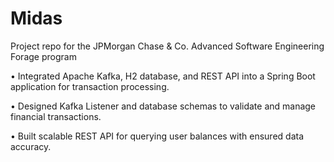 # Midas
Project repo for the JPMorgan Chase & Co. Advanced Software Engineering Forage program

  •  Integrated Apache Kafka, H2 database, and
    REST API into a Spring Boot application for
    transaction processing.

  •  Designed Kafka Listener and database
    schemas to validate and manage financial
    transactions.

  • Built scalable REST API for querying user
    balances with ensured data accuracy.
